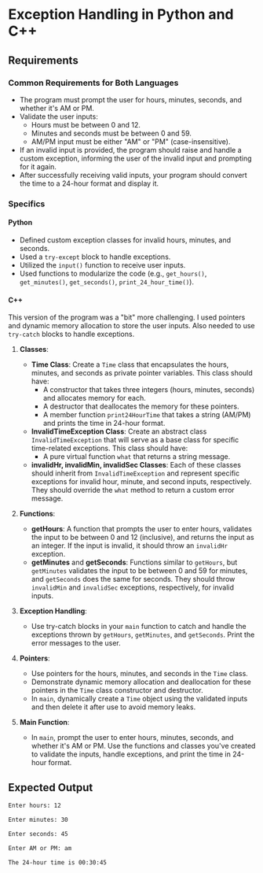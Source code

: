 
# Exception Handling in Python and C++

## Requirements

### Common Requirements for Both Languages

- The program must prompt the user for hours, minutes, seconds, and whether it's AM or PM.
- Validate the user inputs:
  - Hours must be between 0 and 12.
  - Minutes and seconds must be between 0 and 59.
  - AM/PM input must be either "AM" or "PM" (case-insensitive).
- If an invalid input is provided, the program should raise and handle a custom exception, informing the user of the invalid input and prompting for it again.
- After successfully receiving valid inputs, your program should convert the time to a 24-hour format and display it.

### Specifics

#### Python

- Defined custom exception classes for invalid hours, minutes, and seconds.
- Used a `try-except` block to handle exceptions.
- Utilized the `input()` function to receive user inputs.
- Used functions to modularize the code (e.g., `get_hours()`, `get_minutes()`, `get_seconds()`, `print_24_hour_time()`).

#### C++

This version of the program was a "bit" more challenging. I used pointers and dynamic memory allocation to store the user inputs. Also needed to use `try-catch` blocks to handle exceptions.

1. **Classes**:
   - **Time Class**: Create a `Time` class that encapsulates the hours, minutes, and seconds as private pointer variables. This class should have:
     - A constructor that takes three integers (hours, minutes, seconds) and allocates memory for each.
     - A destructor that deallocates the memory for these pointers.
     - A member function `print24HourTime` that takes a string (AM/PM) and prints the time in 24-hour format.
   - **InvalidTimeException Class**: Create an abstract class `InvalidTimeException` that will serve as a base class for specific time-related exceptions. This class should have:
     - A pure virtual function `what` that returns a string message.
   - **invalidHr, invalidMin, invalidSec Classes**: Each of these classes should inherit from `InvalidTimeException` and represent specific exceptions for invalid hour, minute, and second inputs, respectively. They should override the `what` method to return a custom error message.

2. **Functions**:
   - **getHours**: A function that prompts the user to enter hours, validates the input to be between 0 and 12 (inclusive), and returns the input as an integer. If the input is invalid, it should throw an `invalidHr` exception.
   - **getMinutes** and **getSeconds**: Functions similar to `getHours`, but `getMinutes` validates the input to be between 0 and 59 for minutes, and `getSeconds` does the same for seconds. They should throw `invalidMin` and `invalidSec` exceptions, respectively, for invalid inputs.

3. **Exception Handling**:
   - Use try-catch blocks in your `main` function to catch and handle the exceptions thrown by `getHours`, `getMinutes`, and `getSeconds`. Print the error messages to the user.

4. **Pointers**:
   - Use pointers for the hours, minutes, and seconds in the `Time` class.
   - Demonstrate dynamic memory allocation and deallocation for these pointers in the `Time` class constructor and destructor.
   - In `main`, dynamically create a `Time` object using the validated inputs and then delete it after use to avoid memory leaks.

5. **Main Function**:
   - In `main`, prompt the user to enter hours, minutes, seconds, and whether it's AM or PM. Use the functions and classes you've created to validate the inputs, handle exceptions, and print the time in 24-hour format.

## Expected Output


```txt
Enter hours: 12 

Enter minutes: 30

Enter seconds: 45

Enter AM or PM: am

The 24-hour time is 00:30:45
```
